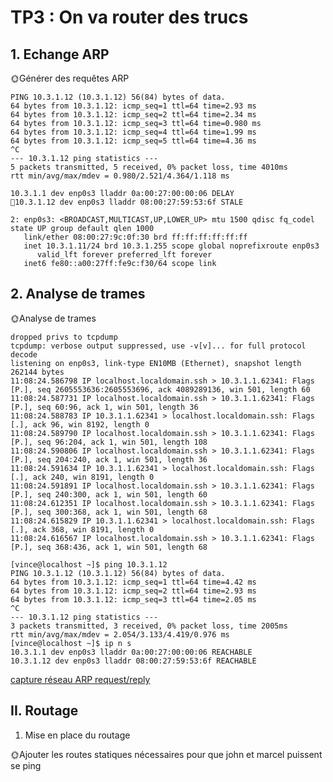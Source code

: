 # TP3 : On va router des trucs

## 1. Echange ARP

🌞Générer des requêtes ARP

```[vince@localhost ~]$ ping 10.3.1.12
PING 10.3.1.12 (10.3.1.12) 56(84) bytes of data.
64 bytes from 10.3.1.12: icmp_seq=1 ttl=64 time=2.93 ms
64 bytes from 10.3.1.12: icmp_seq=2 ttl=64 time=2.34 ms
64 bytes from 10.3.1.12: icmp_seq=3 ttl=64 time=0.980 ms
64 bytes from 10.3.1.12: icmp_seq=4 ttl=64 time=1.99 ms
64 bytes from 10.3.1.12: icmp_seq=5 ttl=64 time=4.36 ms
^C
--- 10.3.1.12 ping statistics ---
5 packets transmitted, 5 received, 0% packet loss, time 4010ms
rtt min/avg/max/mdev = 0.980/2.521/4.364/1.118 ms
```
```[vince@localhost ~]$ ip neigh show
10.3.1.1 dev enp0s3 lladdr 0a:00:27:00:00:06 DELAY
💢10.3.1.12 dev enp0s3 lladdr 08:00:27:59:53:6f STALE
```
 
 ```
 2: enp0s3: <BROADCAST,MULTICAST,UP,LOWER_UP> mtu 1500 qdisc fq_codel state UP group default qlen 1000
    link/ether 08:00:27:9c:0f:30 brd ff:ff:ff:ff:ff:ff
    inet 10.3.1.11/24 brd 10.3.1.255 scope global noprefixroute enp0s3
       valid_lft forever preferred_lft forever
    inet6 fe80::a00:27ff:fe9c:f30/64 scope link
```

## 2. Analyse de trames

🌞Analyse de trames

```[vince@localhost ~]$ sudo tcpdump -i enp0s3
dropped privs to tcpdump
tcpdump: verbose output suppressed, use -v[v]... for full protocol decode
listening on enp0s3, link-type EN10MB (Ethernet), snapshot length 262144 bytes
11:08:24.586798 IP localhost.localdomain.ssh > 10.3.1.1.62341: Flags [P.], seq 2605553636:2605553696, ack 4089289136, win 501, length 60
11:08:24.587731 IP localhost.localdomain.ssh > 10.3.1.1.62341: Flags [P.], seq 60:96, ack 1, win 501, length 36
11:08:24.588783 IP 10.3.1.1.62341 > localhost.localdomain.ssh: Flags [.], ack 96, win 8192, length 0
11:08:24.589790 IP localhost.localdomain.ssh > 10.3.1.1.62341: Flags [P.], seq 96:204, ack 1, win 501, length 108
11:08:24.590806 IP localhost.localdomain.ssh > 10.3.1.1.62341: Flags [P.], seq 204:240, ack 1, win 501, length 36
11:08:24.591634 IP 10.3.1.1.62341 > localhost.localdomain.ssh: Flags [.], ack 240, win 8191, length 0
11:08:24.591891 IP localhost.localdomain.ssh > 10.3.1.1.62341: Flags [P.], seq 240:300, ack 1, win 501, length 60
11:08:24.612351 IP localhost.localdomain.ssh > 10.3.1.1.62341: Flags [P.], seq 300:368, ack 1, win 501, length 68
11:08:24.615829 IP 10.3.1.1.62341 > localhost.localdomain.ssh: Flags [.], ack 368, win 8191, length 0
11:08:24.616567 IP localhost.localdomain.ssh > 10.3.1.1.62341: Flags [P.], seq 368:436, ack 1, win 501, length 68
```


```[vince@localhost ~]$ sudo ip neigh flush all
[vince@localhost ~]$ ping 10.3.1.12
PING 10.3.1.12 (10.3.1.12) 56(84) bytes of data.
64 bytes from 10.3.1.12: icmp_seq=1 ttl=64 time=4.42 ms
64 bytes from 10.3.1.12: icmp_seq=2 ttl=64 time=2.93 ms
64 bytes from 10.3.1.12: icmp_seq=3 ttl=64 time=2.05 ms
^C
--- 10.3.1.12 ping statistics ---
3 packets transmitted, 3 received, 0% packet loss, time 2005ms
rtt min/avg/max/mdev = 2.054/3.133/4.419/0.976 ms
[vince@localhost ~]$ ip n s
10.3.1.1 dev enp0s3 lladdr 0a:00:27:00:00:06 REACHABLE
10.3.1.12 dev enp0s3 lladdr 08:00:27:59:53:6f REACHABLE
```

[capture réseau ARP request/reply](tp3_arp.pcapng)

## II. Routage

1. Mise en place du routage

🌞Ajouter les routes statiques nécessaires pour que john et marcel puissent se ping



